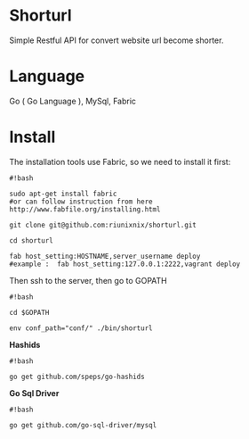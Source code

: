 # Shorturl
Simple Restful API for convert website url become shorter.

# Language 
Go ( Go Language ), MySql, Fabric

# Install
The installation tools use Fabric, so we need to install it first:

```
#!bash

sudo apt-get install fabric
#or can follow instruction from here http://www.fabfile.org/installing.html

git clone git@github.com:riunixnix/shorturl.git

cd shorturl

fab host_setting:HOSTNAME,server_username deploy
#example :  fab host_setting:127.0.0.1:2222,vagrant deploy
```

Then ssh to the server, then go to GOPATH
```
#!bash

cd $GOPATH

env conf_path="conf/" ./bin/shorturl
```

**Hashids**

```
#!bash

go get github.com/speps/go-hashids
```
**Go Sql Driver**

```
#!bash

go get github.com/go-sql-driver/mysql
```